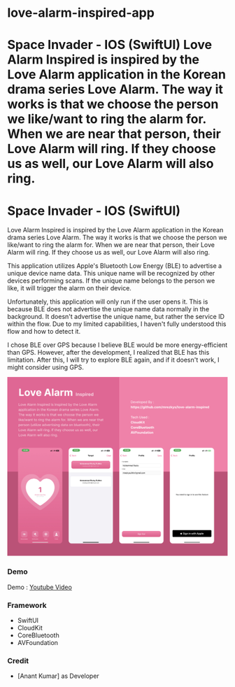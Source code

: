 # love-alarm-inspired-app
# Space Invader - IOS (SwiftUI)  Love Alarm Inspired is inspired by the Love Alarm application in the Korean drama series Love Alarm. The way it works is that we choose the person we like/want to ring the alarm for. When we are near that person, their Love Alarm will ring. If they choose us as well, our Love Alarm will also ring.


# Space Invader - IOS (SwiftUI)

Love Alarm Inspired is inspired by the Love Alarm application in the Korean drama series Love Alarm. The way it works is that we choose the person we like/want to ring the alarm for. When we are near that person, their Love Alarm will ring. If they choose us as well, our Love Alarm will also ring.

This application utilizes Apple's Bluetooth Low Energy (BLE) to advertise a unique device name data. This unique name will be recognized by other devices performing scans. If the unique name belongs to the person we like, it will trigger the alarm on their device.

Unfortunately, this application will only run if the user opens it. This is because BLE does not advertise the unique name data normally in the background. It doesn't advertise the unique name, but rather the service ID within the flow. Due to my limited capabilities, I haven't fully understood this flow and how to detect it.

I chose BLE over GPS because I believe BLE would be more energy-efficient than GPS. However, after the development, I realized that BLE has this limitation. After this, I will try to explore BLE again, and if it doesn't work, I might consider using GPS.

<img src="https://github.com/mrezkys/love-alarm-inspired/blob/main/love-alarm-inspired-banner.jpg" width="auto" height="auto" >

### Demo
Demo : [Youtube Video](https://youtube.com/shorts/rV7oue5fnUo)

### Framework
- SwiftUI
- CloudKit
- CoreBluetooth
- AVFoundation

### Credit
- [Anant Kumar] as Developer 
